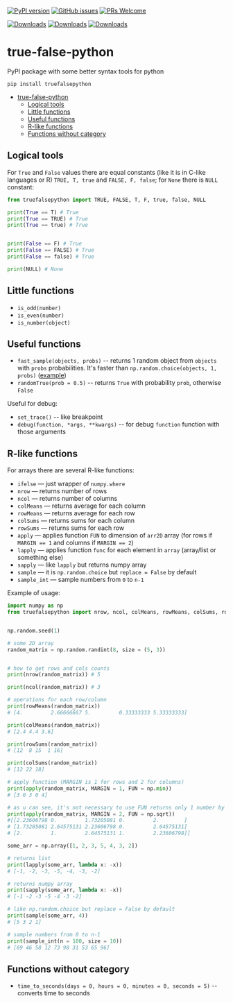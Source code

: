 [![PyPI
version](https://badge.fury.io/py/truefalsepython.svg)](https://pypi.org/project/truefalsepython/)
[![GitHub issues](https://img.shields.io/github/issues/Naereen/StrapDown.js.svg)](https://github.com/PasaOpasen/true-false-python/issues) 
[![PRs Welcome](https://img.shields.io/badge/PRs-welcome-brightgreen.svg?style=flat-square)](https://github.com/PasaOpasen/true-false-python/pulls)

[![Downloads](https://pepy.tech/badge/truefalsepython)](https://pepy.tech/project/truefalsepython)
[![Downloads](https://pepy.tech/badge/truefalsepython/month)](https://pepy.tech/project/truefalsepython)
[![Downloads](https://pepy.tech/badge/truefalsepython/week)](https://pepy.tech/project/truefalsepython)

# true-false-python

PyPI package with some better syntax tools for python

```
pip install truefalsepython
```

- [true-false-python](#true-false-python)
  - [Logical tools](#logical-tools)
  - [Little functions](#little-functions)
  - [Useful functions](#useful-functions)
  - [R-like functions](#r-like-functions)
  - [Functions without category](#functions-without-category)

## Logical tools

For `True` and `False` values there are equal constants (like it is in C-like languages or R) `TRUE, T, true` and `FALSE, F, false`; for `None` there is `NULL` constant:

```python
from truefalsepython import TRUE, FALSE, T, F, true, false, NULL

print(True == T) # True
print(True == TRUE) # True
print(True == true) # True


print(False == F) # True
print(False == FALSE) # True
print(False == false) # True

print(NULL) # None
```

## Little functions

* `is_odd(number)`
* `is_even(number)`
* `is_number(object)`

## Useful functions

* `fast_sample(objects, probs)` -- returns 1 random object from `objects` with `probs` probabilities. It's faster than `np.random.choice(objects, 1, probs)` ([example](tests/fast_sample.py))
* `randomTrue(prob = 0.5)` -- returns `True` with probability `prob`, otherwise `False`


Useful for debug:

* `set_trace()` -- like breakpoint
* `debug(function, *args, **kwargs)` -- for debug `function` function with those arguments


## R-like functions

For arrays there are several R-like functions:
* `ifelse` — just wrapper of `numpy.where` 
* `nrow` — returns number of rows
* `ncol` — returns number of columns
* `colMeans` — returns average for each column
* `rowMeans` — returns average for each row
* `colSums` — returns sums for each column
* `rowSums` — returns sums for each row
* `apply` — applies function `FUN` to dimension of `arr2D` array (for rows if `MARGIN == 1` and columns if `MARGIN == 2`) 
* `lapply` — applies function `func` for each element in `array` (array/list or something else)
* `sapply` — like `lapply` but returns numpy array
* `sample` — it is `np.random.choice` but `replace = False` by default
* `sample_int` — sample numbers from `0` to `n-1`

Example of usage:

```python
import numpy as np
from truefalsepython import nrow, ncol, colMeans, rowMeans, colSums, rowSums, apply, lapply, sapply, sample, sample_int


np.random.seed(1)

# some 2D array
random_matrix = np.random.randint(8, size = (5, 3))


# how to get rows and cols counts
print(nrow(random_matrix)) # 5

print(ncol(random_matrix)) # 3

# operations for each row/column
print(rowMeans(random_matrix))
# [4.         2.66666667 5.         0.33333333 5.33333333]

print(colMeans(random_matrix))
# [2.4 4.4 3.6]

print(rowSums(random_matrix))
# [12  8 15  1 16]

print(colSums(random_matrix))
# [12 22 18]

# apply function (MARGIN is 1 for rows and 2 for columns)
print(apply(random_matrix, MARGIN = 1, FUN = np.min))
# [3 0 3 0 4]

# as u can see, it's not necessary to use FUN returns only 1 number by vector
print(apply(random_matrix, MARGIN = 2, FUN = np.sqrt))
#[[2.23606798 0.         1.73205081 0.         2.        ]
# [1.73205081 2.64575131 2.23606798 0.         2.64575131]
# [2.         1.         2.64575131 1.         2.23606798]]

some_arr = np.array([1, 2, 3, 5, 4, 3, 2])

# returns list
print(lapply(some_arr, lambda x: -x))
# [-1, -2, -3, -5, -4, -3, -2]

# returns numpy array
print(sapply(some_arr, lambda x: -x))
# [-1 -2 -3 -5 -4 -3 -2]

# like np.random.choice but replace = False by default
print(sample(some_arr, 4))
# [5 3 2 1]

# sample numbers from 0 to n-1
print(sample_int(n = 100, size = 10))
# [69 46 58 12 73 98 31 53 65 96]
```

## Functions without category

* `time_to_seconds(days = 0, hours = 0, minutes = 0, seconds = 5)` -- converts time to seconds


